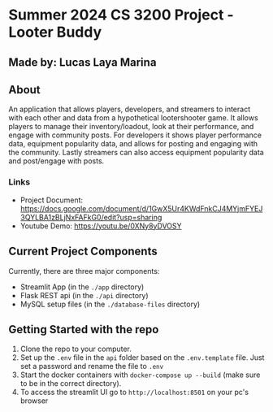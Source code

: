 # Summer 2024 CS 3200 Project - Looter Buddy

## Made by: Lucas Laya Marina

## About

An application that allows players, developers, and streamers to interact with each other and data from a hypothetical lootershooter game.
It allows players to manage their inventory/loadout, look at their performance, and engage with community posts. For developers it shows player
performance data, equipment popularity data, and allows for posting and engaging with the community. Lastly streamers can also access
equipment popularity data and post/engage with posts.

### Links
- Project Document: https://docs.google.com/document/d/1GwX5Ur4KWdFnkCJ4MYjmFYEJ3QYLBA1zBLjNxFAFkG0/edit?usp=sharing
- Youtube Demo: https://youtu.be/0XNy8yDVOSY

## Current Project Components

Currently, there are three major components:
- Streamlit App (in the `./app` directory)
- Flask REST api (in the `./api` directory)
- MySQL setup files (in the `./database-files` directory)

## Getting Started with the repo
1. Clone the repo to your computer. 
1. Set up the `.env` file in the `api` folder based on the `.env.template` file. Just set a password and rename the file to `.env`
1. Start the docker containers with `docker-compose up --build` (make sure to be in the correct directory). 
1. To access the streamlit UI go to `http://localhost:8501` on your pc's browser


 
